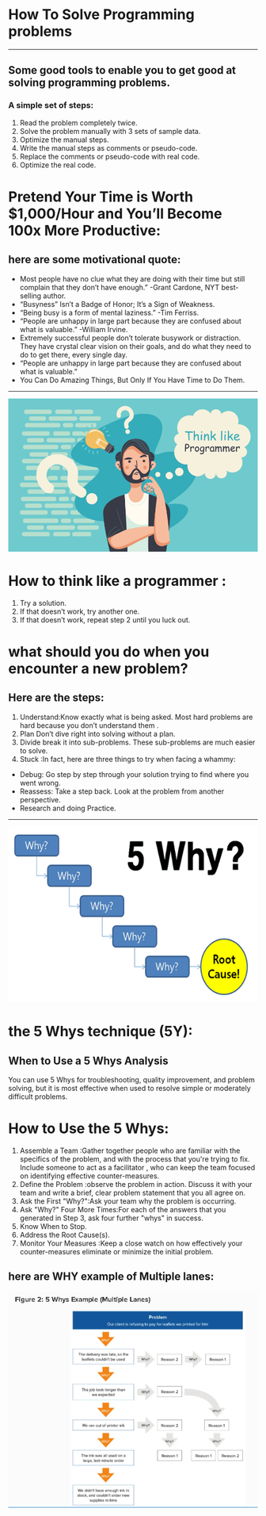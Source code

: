 # How To Solve Programming problems
<hr>

## Some good tools to enable you to get good at solving programming problems.
### A simple set of steps:
1. Read the problem completely twice.
2. Solve the problem manually with 3 sets of sample data.
3. Optimize the manual steps.
4. Write the manual steps as comments or pseudo-code.
5. Replace the comments or pseudo-code with real code.
6. Optimize the real code.

# Pretend Your Time is Worth $1,000/Hour and You’ll Become 100x More Productive:
## here are some motivational quote:
- Most people have no clue what they are doing with their time but still complain that they don’t have enough.” -Grant Cardone, NYT best-selling author.
- “Busyness” Isn’t a Badge of Honor; It’s a Sign of Weakness.
- “Being busy is a form of mental laziness.” -Tim Ferriss.
- “People are unhappy in large part because they are confused about what is valuable.” -William Irvine.
- Extremely successful people don’t tolerate busywork or distraction. They have crystal clear vision on their goals, and do what they need to do to get there, every single day.
- “People are unhappy in large part because they are confused about what is valuable.”
- You Can Do Amazing Things, But Only If You Have Time to Do Them.

<hr>

![image](pre1.png)

# How to think like a programmer :
1. Try a solution.
2. If that doesn’t work, try another one.
3. If that doesn’t work, repeat step 2 until you luck out.

# what should you do when you encounter a new problem?
## Here are the steps:
1. Understand:Know exactly what is being asked. Most hard problems are hard because you don’t understand them .
2. Plan Don’t dive right into solving without a plan.
3. Divide  break it into sub-problems. These sub-problems are much easier to solve.
4. Stuck :In fact, here are three things to try when facing a whammy:
- Debug: Go step by step through your solution trying to find where you went wrong. 
- Reassess: Take a step back. Look at the problem from another perspective. 
- Research and doing Practice.

<hr>

![image](why1.png)

# the 5 Whys technique **(5Y)**:
## When to Use a 5 Whys Analysis
You can use 5 Whys for troubleshooting, quality improvement, and problem solving, but it is most effective when used to resolve simple or moderately difficult problems.

# How to Use the 5 Whys:
1. Assemble a Team :Gather together people who are familiar with the specifics of the problem, and with the process that you're trying to fix. Include someone to act as a facilitator , who can keep the team focused on identifying effective counter-measures.
2. Define the Problem :observe the problem in action. Discuss it with your team and write a brief, clear problem statement that you all agree on.
3. Ask the First "Why?":Ask your team why the problem is occurring.
4. Ask "Why?" Four More Times:For each of the answers that you generated in Step 3, ask four further "whys" in success.
5. Know When to Stop.
6. Address the Root Cause(s).
7. Monitor Your Measures :Keep a close watch on how effectively your counter-measures eliminate or minimize the initial problem. 

## here are WHY example of Multiple lanes:

![image](R2.png)


